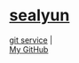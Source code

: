 # [sealyun](http://www.lameleg.com)
[git service](http://git.sealyun.com:3000/)  |  
[My GitHub](https://github.com/fanux)
